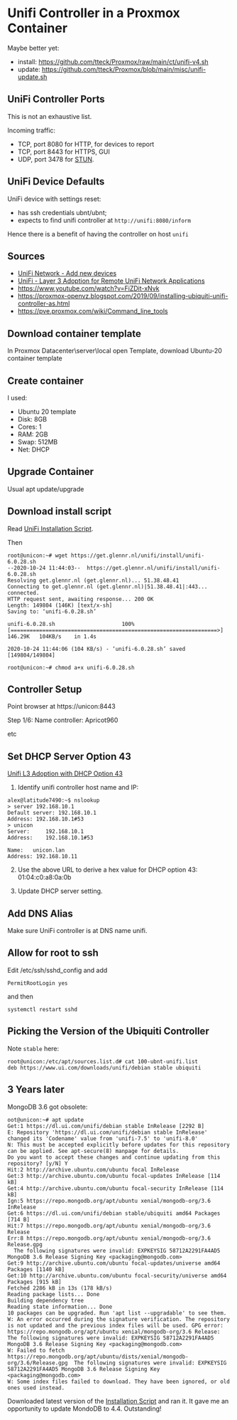 # Unifi Controller in a Proxmox Container

Maybe better yet:
* install: https://github.com/tteck/Proxmox/raw/main/ct/unifi-v4.sh
* update: https://github.com/tteck/Proxmox/blob/main/misc/unifi-update.sh

## UniFi Controller Ports

This is not an exhaustive list.

Incoming traffic:

* TCP, port 8080 for HTTP, for devices to report
* TCP, port 8443 for HTTPS, GUI
* UDP, port 3478 for
[STUN](https://help.ui.com/hc/en-us/articles/115015457668-UniFi-Troubleshooting-STUN-Communication-Errors).

## UniFi Device Defaults

UniFi device with settings reset:

* has ssh credentials ubnt/ubnt;
* expects to find unifi controller at `http://unifi:8080/inform`

Hence there is a benefit of having the controller on host `unifi`

## Sources

* [UniFi Network - Add new devices](https://help.ui.com/hc/en-us/articles/360012622613)
* [UniFi - Layer 3 Adoption for Remote UniFi Network Applications](https://help.ui.com/hc/en-us/articles/204909754-UniFi-Device-Adoption-Methods-for-Remote-UniFi-Controllers)
* https://www.youtube.com/watch?v=FiZDit-xNvk
* https://proxmox-openvz.blogspot.com/2019/09/installing-ubiquiti-unifi-controller-as.html
* https://pve.proxmox.com/wiki/Command_line_tools

## Download container template

In Proxmox Datacenter\server\local open Template, download Ubuntu-20 container template

## Create container

I used:

* Ubuntu 20 template
* Disk: 8GB
* Cores: 1
* RAM: 2GB
* Swap: 512MB
* Net: DHCP

## Upgrade Container

Usual apt update/upgrade

## Download install script

Read [UniFi Installation Script](https://community.ui.com/questions/UniFi-Installation-Scripts-or-UniFi-Easy-Update-Script-or-Ubuntu-16-04-18-04-18-10-19-04-and-19-10-/ccbc7530-dd61-40a7-82ec-22b17f027776).

Then

```
root@unicon:~# wget https://get.glennr.nl/unifi/install/unifi-6.0.28.sh
--2020-10-24 11:44:03--  https://get.glennr.nl/unifi/install/unifi-6.0.28.sh
Resolving get.glennr.nl (get.glennr.nl)... 51.38.48.41
Connecting to get.glennr.nl (get.glennr.nl)|51.38.48.41|:443... connected.
HTTP request sent, awaiting response... 200 OK
Length: 149804 (146K) [text/x-sh]
Saving to: ‘unifi-6.0.28.sh’

unifi-6.0.28.sh                     100%[=================================================================>] 146.29K   104KB/s    in 1.4s

2020-10-24 11:44:06 (104 KB/s) - ‘unifi-6.0.28.sh’ saved [149804/149804]

root@unicon:~# chmod a+x unifi-6.0.28.sh
```

## Controller Setup

Point browser at https://unicon:8443

Step 1/6: Name controller: Apricot960

etc

## Set DHCP Server Option 43

[Unifi L3 Adoption with DHCP Option 43](https://tcpip.wtf/en/unifi-l3-adoption-with-dhcp-option-43-on-pfsense-mikrotik-and-others.htm)

1. Identify unifi controller host name and IP:

```
alex@latitude7490:~$ nslookup
> server 192.168.10.1
Default server: 192.168.10.1
Address: 192.168.10.1#53
> unicon
Server:		192.168.10.1
Address:	192.168.10.1#53

Name:	unicon.lan
Address: 192.168.10.11
```

2. Use the above URL to derive a hex value for DHCP option 43:
01:04:c0:a8:0a:0b

3. Update DHCP server setting.

## Add DNS Alias

Make sure UniFi controller is at DNS name unifi.

## Allow for root to ssh

Edit /etc/ssh/sshd_config and add

```
PermitRootLogin yes
```

and then

```
systemctl restart sshd
```

## Picking the Version of the Ubiquiti Controller

Note `stable` here:

```
root@unicon:/etc/apt/sources.list.d# cat 100-ubnt-unifi.list
deb https://www.ui.com/downloads/unifi/debian stable ubiquiti
```

## 3 Years later

MongoDB 3.6 got obsolete:

```
oot@unicon:~# apt update
Get:1 https://dl.ui.com/unifi/debian stable InRelease [2292 B]
E: Repository 'https://dl.ui.com/unifi/debian stable InRelease' changed its 'Codename' value from 'unifi-7.5' to 'unifi-8.0'
N: This must be accepted explicitly before updates for this repository can be applied. See apt-secure(8) manpage for details.
Do you want to accept these changes and continue updating from this repository? [y/N] Y
Hit:2 http://archive.ubuntu.com/ubuntu focal InRelease
Get:3 http://archive.ubuntu.com/ubuntu focal-updates InRelease [114 kB]
Get:4 http://archive.ubuntu.com/ubuntu focal-security InRelease [114 kB]
Ign:5 https://repo.mongodb.org/apt/ubuntu xenial/mongodb-org/3.6 InRelease
Get:6 https://dl.ui.com/unifi/debian stable/ubiquiti amd64 Packages [714 B]
Hit:7 https://repo.mongodb.org/apt/ubuntu xenial/mongodb-org/3.6 Release
Err:8 https://repo.mongodb.org/apt/ubuntu xenial/mongodb-org/3.6 Release.gpg
  The following signatures were invalid: EXPKEYSIG 58712A2291FA4AD5 MongoDB 3.6 Release Signing Key <packaging@mongodb.com>
Get:9 http://archive.ubuntu.com/ubuntu focal-updates/universe amd64 Packages [1140 kB]
Get:10 http://archive.ubuntu.com/ubuntu focal-security/universe amd64 Packages [915 kB]
Fetched 2286 kB in 13s (178 kB/s)
Reading package lists... Done
Building dependency tree
Reading state information... Done
10 packages can be upgraded. Run 'apt list --upgradable' to see them.
W: An error occurred during the signature verification. The repository is not updated and the previous index files will be used. GPG error: https://repo.mongodb.org/apt/ubuntu xenial/mongodb-org/3.6 Release: The following signatures were invalid: EXPKEYSIG 58712A2291FA4AD5 MongoDB 3.6 Release Signing Key <packaging@mongodb.com>
W: Failed to fetch https://repo.mongodb.org/apt/ubuntu/dists/xenial/mongodb-org/3.6/Release.gpg  The following signatures were invalid: EXPKEYSIG 58712A2291FA4AD5 MongoDB 3.6 Release Signing Key <packaging@mongodb.com>
W: Some index files failed to download. They have been ignored, or old ones used instead.
```

Downloaded latest version of the [Installation Script](https://community.ui.com/questions/UniFi-Installation-Scripts-or-UniFi-Easy-Update-Script-or-Ubuntu-16-04-18-04-18-10-19-04-and-19-10-/ccbc7530-dd61-40a7-82ec-22b17f027776)
and ran it.  It gave me an opportunity to update MondoDB to 4.4.  Outstanding!
